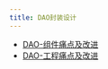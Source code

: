 ```yaml
---
title: DAO封装设计
---
```


- [DAO-组件痛点及改进](/docs/框架设计/工程开发设计/DAO封装设计/DAO-组件痛点及改进)
- [DAO-工程痛点及改进](/docs/框架设计/工程开发设计/DAO封装设计/DAO-工程痛点及改进)